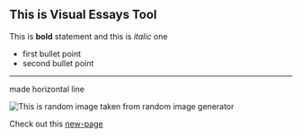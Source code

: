 ## This is Visual Essays Tool

This is **bold** statement and this is _italic_ one

- first bullet point
- second bullet point

---

made horizontal line

![This is random image taken from random image generator](https://upload.wikimedia.org/wikipedia/commons/e/e8/International_Image_Interoperability_Framework_logo.png)

Check out this [new-page](new-page)
